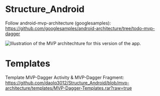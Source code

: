 # Structure_Android
Follow android-mvp-architecture (googlesamples): https://github.com/googlesamples/android-architecture/tree/todo-mvp-dagger

<img src="https://github.com/googlesamples/android-architecture/wiki/images/mvp.png" alt="Illustration of the MVP architechture for this version of the app."/>

# Templates
Template MVP-Dagger Activity & MVP-Dagger Fragment: https://github.com/daolq3012/Structure_Android/blob/mvp-architecture/templates/MVP-Dagger-Templates.rar?raw=true
